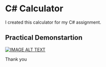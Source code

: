 # C# Calculator

I created this calculator for my C# assignment.                                                                                                                

## Practical Demonstartion 

[![IMAGE ALT TEXT](http://img.youtube.com/vi/XGI0SLjm89k?si=CmBO-8WXTPzx6Dku)](http://www.youtube.com/watch?v=XGI0SLjm89k?si=CmBO-8WXTPzx6Dku "Video Title")

Thank you
